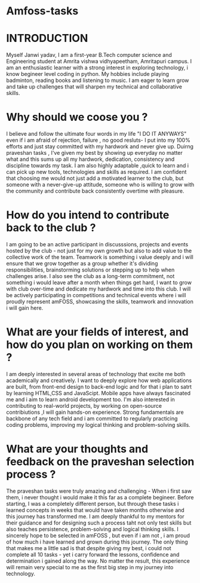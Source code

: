 # Amfoss-tasks
# INTRODUCTION
Myself Janwi yadav, I am a first-year B.Tech computer science and Engineering student at Amrita vishwa vidhyapeetham, Amritapuri campus. I am an enthusiastic learner with a strong interest in exploring technology, i know begineer level coding in python. My hobbies include playing badminton, reading books and listening to music. I am eager to learn grow and take up challenges that will sharpen my technical and collaborative skills.
# Why should we coose you ?
I believe and follow the ultimate four words in my life "I DO IT ANYWAYS" even if i am afraid of rejection, failure , no good resluts- I put into my 100% efforts and just stay committed with my hardwork and never give up. Duirng praveshan tasks , I've given my best by showing up everyday no matter what and this sums up all my hardwork, dedication, consistency and discipline towards my task. I am also highly adaptable ,quick to learn and i can pick up new tools, technologies and skills as required. I am confident that choosing me would not just add a motivated learner to the club, but someone with a never-give-up attitude, someone who is willing to grow with the community and contribute back consistently overtime with pleasure.
# How do you intend to contribute back to the club ?
I am going to be an active participant in discusssions, projects and events hosted by the club - not just for my own growth but also to add value to the collective work of the team. Teamwork is something i value deeply and i will ensure that we grow together as a group whether it's dividing responsibilities, brainstorming solutions or stepping up to help when challenges arise. I also see the club as a long-term commitment, not something i would leave after a month when things get hard, I want to grow with club over-time and dedicate my hardwork and time into this club. I will be actively participating in competitions and technical events where i will proudly represent amFOSS, showcasing the skills, teamwork and innovation i will gain here.
# What are your fields of interest, and how do you plan on working on them ?
I am deeply interested in several areas of technology that excite me both academically and creatively. I want to deeply explore how web applications are built, from front-end design to back-end logic and for that i plan to satrt by learning HTML,CSS and JavaScipt. Mobile apps have always fascinated me and i aim to learn android development too. I'm also interested in contributing to real-world projects, by working on open-source contribiutions ,I will gain hands-on experience. Strong fundamentals are backbone of any tech field and i am committed to regularly practicing coding problems, improving my logical thinking and problem-solving skills.
# What are your thoughts and feedback on the praveshan selection process ?
The praveshan tasks were truly amazing and challenging - When i first saw them, i never thought i would make it this far as a complete begineer. Before starting, I was a completely different person, but through these tasks i learned concepts in weeks that would have taken months otherwise and this journey has transformed me. I am deeply thankful to my mentors for their guidance and for designing such a process taht not only test skills but also teaches persistence, problem-solving and logical thinking skills. I sincerely hope to be selected in amFOSS , but even if i am not , i am proud of how much i have learned and grown during this journey. The only thing that makes me a little sad is that despite giving my best, i could not complete all 10 tasks - yet i carry forward the lessons, confidence and determination i gained along the way. No matter the result, this experience will remain very special to me as the first big step in my journey into technology.  
